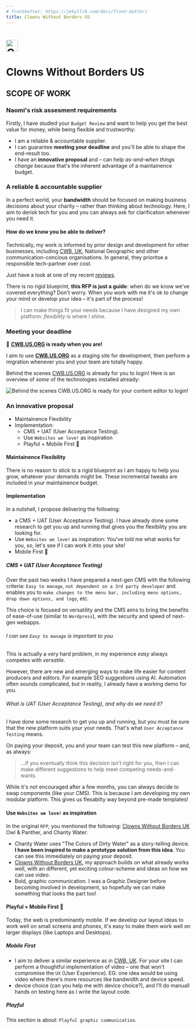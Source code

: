```yaml
---
# frontmatter: https://jekyllrb.com/docs/front-matter/
title: Clowns Without Borders US
---
```


# <!-- animation: Courage, Care, logo --><img width="32" height="32" src="https://www.cwb.us.org/cwb.svg" alt="Clowns Without Borders" />

# Clowns Without Borders US

## SCOPE OF WORK

### Naomi's risk assesment requirements

Firstly, I have studied your `Budget Review` and want to help you get the best value for money, while being flexible and trustworthy:

- I am a reliable & accountable supplier.
- I can guarantee **meeting your deadline** and you'll be able to shape the end-result too.
- I have an **innovative proposal** and – can help _as-and-when things change_ because that's the inherent advantage of a maintainence budget.

### A reliable & accountable supplier

In a perfect world, your **bandwidth** should be focused on making business decisions about your charity – rather than thinking about technology. Here, I aim to derisk tech for you and you can always ask for clarification whenever you need it.

#### How do we know you be able to deliver?

Technically, my work is informed by prior design and development for other businesses, including [CWB, UK](https://cwb.org.uk/), National Geographic and other communication-concious  organisations. In general, they prioritse a responsible tech-partner over cost.

Just have a look at one of my recent [reviews](https://www.trustpilot.com/users/637cf2765bc60600112957fc).

There is no rigid blueprint, **this RFP is just a guide**: when do we know we've covered everything? Don't worry. When you work with me it's ok to change your mind or develop your idea – it's part of the process!

> I can make things fit your needs because I have designed my own platform: _flexibility_ is where I shine.

### Meeting your deadline

🚀 **[CWB.US.ORG](https://www.cwb.us.org/) is ready when you are!**

I aim to use **[CWB.US.ORG](https://www.cwb.us.org/)** as a staging site for development, then perform a migration whenever you and your team are totally happy.

Behind the scenes [CWB.US.ORG](https://www.cwb.us.org/) is already for you to login! Here is an overview of _some_ of the technologies installed already:

![Behind the scenes CWB.US.ORG is ready for your content editor to login!](https://www.cwb.us.org/images/cwb.us.org.webp "Behind the scenes CWB.US.ORG is already for you to login!")

### An innovative proposal

- Maintainence Flexibility
- Implementation:
    - CMS + UAT (User Acceptance Testing).
    - Use `Websites we love!` as inspiration
    - Playful + Mobile First 🥇

#### Maintainence Flexibility

There is no reason to stick to a rigid blueprint as I am happy to help you grow, whatever your demands might be. These incremental tweaks are included in your maintainence budget.

#### Implementation

In a nutshell, I propose delivering the following:

- a CMS + UAT (User Acceptance Testing). I have already done some research to get you up and running that gives you the flexibility you are looking for.
- Use `Websites we love!` as inspiration: You've told me what works for you, so, let's see if I can work it into your site!
- Mobile First 🥇

##### CMS + UAT (User Acceptance Testing)

Over the past two weeks I have prepared a next-gen CMS with the following criteria: `Easy to manage`, `not dependent on a 3rd party developer` and enables you to `make changes to the menu bar, including menu options, drop down options, and logo`, etc.

This choice <!-- https://hygraph.com/docs/guides/content/creating-content --> is focused on versatility and the CMS aims to bring the benefits of ease-of-use (similar to `Wordpress`), with the security and speed of next-gen webapps<!-- (if you're technically minded you can think of these as `transitional apps` running on the `JAMstack`) -->.

###### I can see `Easy to manage` is important to you

This is actually a very hard problem, in my experience _easy_ always competes with _versatile_.

However, there are new and emerging ways to make life easier for content producers and editors. For example SEO suggestions using AI. Automation often sounds complicated, but in reality, I already have a working demo for you.

###### What is UAT (User Acceptance Testing), and why do we need it?

I have done some research to get you up and running, but you must be sure that the new platform suits your your needs. That's what  `User Acceptance Testing` means.

On paying your deposit, you and your team can test this new platform – and, as always:

> &hellip;if you eventually think this decision isn't right for you, then I can make different suggestions to help meet competing needs-and-wants.

While it's _not_ encouraged after a few months, you can always decide to swap components (like your CMS). This is because I am developing my own modular platform. This gives us flexabilty way beyond pre-made templates!

#### Use `Websites we love!` as inspiration

In the original `RFP`, you mentioned the following: [Clowns Without Borders UK](https://cwb.org.uk/) Owl & Panther, and Charity Water.

<!-- What struck a chord regarding `Owl & Panther`? If you give me more  I can take these on-board directly: -->

- Charity Water uses "The Colors of Dirty Water" as a story-telling device. **I have been inspired to make a prototype solution from this idea**. You can see this immediately on paying your deposit.
- [Clowns Without Borders UK](https://cwb.org.uk/), my approach builds on what already works well, with an different, yet exciting colour-scheme and ideas on how we can use video.
- Bold, graphic communication. I was a Graphic Designer before becoming involved in development, so hopefully we can make something that looks the part too!

#### Playful + Mobile First 🥇

Today, the web is predominantly mobile. If we develop our layout ideas to work well on small screens and phones, it's easy to make them work well on larger displays (like Laptops and Desktops).

##### Mobile First

- I aim to deliver a similar experience as in [CWB, UK](https://cwb.org.uk/). For your site I can perform a thoughtful implementation of video – one that won't compromise the `UX` (User Experience). EG: one idea would be using video where there's more resources like bandwidth and device speed.
- device choice (can you help me with device choice?), and I'll do manuall hands on testing here as I write the layout code.

##### Playful

This section is about: `Playful graphic communication`.
